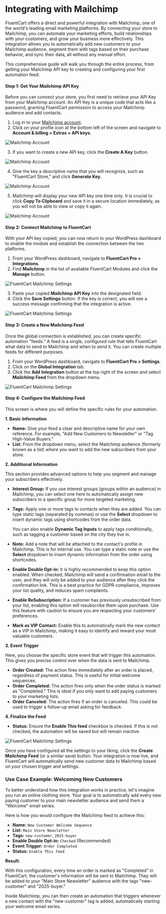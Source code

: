# Integrating with Mailchimp

FluentCart offers a direct and powerful integration with Mailchimp, one of the world's leading email marketing platforms. By connecting your store to Mailchimp, you can automate your marketing efforts, build relationships with your customers, and grow your business more effectively. This integration allows you to automatically add new customers to your Mailchimp audience, segment them with tags based on their purchase behavior, and sync their data, all without any manual effort.

This comprehensive guide will walk you through the entire process, from getting your Mailchimp API key to creating and configuring your first automation feed.

#### Step 1: Get Your Mailchimp API Key

Before you can connect your store, you first need to retrieve your API Key from your Mailchimp account. An API Key is a unique code that acts like a password, granting FluentCart permission to access your Mailchimp audience and add contacts.

1.  Log in to your [Mailchimp account](https://login.mailchimp.com).
2.  Click on your profile icon at the bottom left of the screen and navigate to **Account & billing > Extras > API keys**.

![Mailchimp Account](/images/Integrations/mailchimp/mailchimp-api-2.png)

3.  If you want to create a new API key, click the **Create A Key** button.

![Mailchimp Account](/images/Integrations/mailchimp/mailchimp-api-3.png)

4.  Give the key a descriptive name that you will recognize, such as "FluentCart Store," and click **Generate Key**.

![Mailchimp Account](/images/Integrations/mailchimp/mailchimp-api-4.png)


5.  Mailchimp will display your new API key one time only. It is crucial to click **Copy To Clipboard** and save it in a secure location immediately, as you will not be able to view or copy it again.

![Mailchimp Account](/images/Integrations/mailchimp/mailchimp-api-5.png)

#### Step 2: Connect Mailchimp to FluentCart

With your API key copied, you can now return to your WordPress dashboard to enable the module and establish the connection between the two platforms.

1.  From your WordPress dashboard, navigate to **FluentCart Pro > Integrations**.
2.  Find **Mailchimp** in the list of available FluentCart Modules and click the **Manage** button.

![FluentCart Mailchimp Settings](/images/Integrations/mailchimp/integration-fluentcart-mailchimp-6.png)

3.  Paste your copied **Mailchimp API Key** into the designated field.
4.  Click the **Save Settings** button. If the key is correct, you will see a success message confirming that the integration is active.

![FluentCart Mailchimp Settings](/images/Integrations/mailchimp/integration-fluentcart-mailchimp-7.png)

#### Step 3: Create a New Mailchimp Feed

Once the global connection is established, you can create specific automation "feeds." A feed is a single, configured rule that tells FluentCart what data to send to Mailchimp and when to send it. You can create multiple feeds for different purposes.

1.  From your WordPress dashboard, navigate to **FluentCart Pro > Settings**.
2.  Click on the **Global Integration** tab.
3.  Click the **Add Integration** button at the top right of the screen and select **Mailchimp Feed** from the dropdown menu.

![FluentCart Mailchimp Settings](/images/Integrations/mailchimp/integration-fluentcart-mailchimp-9.png)


#### Step 4: Configure the Mailchimp Feed

This screen is where you will define the specific rules for your automation.

**1. Basic Information**

* **Name:** Give your feed a clear and descriptive name for your own reference. For example, "Add New Customers to Newsletter" or "Tag High-Value Buyers."
* **List:** From the dropdown menu, select the Mailchimp audience (formerly known as a list) where you want to add the new subscribers from your store.

**2. Additional Information**

This section provides advanced options to help you segment and manage your subscribers effectively.

* **Interest Group:** If you use interest groups (groups within an audience) in Mailchimp, you can select one here to automatically assign new subscribers to a specific group for more targeted marketing.
* **Tags:** Apply one or more tags to contacts when they are added. You can type static tags (separated by commas) or use the **Select** dropdown to insert dynamic tags using shortcodes from the order data. 

    You can also enable **Dynamic Tag Inputs** to apply tags conditionally, such as tagging a customer based on the city they live in.
* **Note:** Add a note that will be attached to the contact's profile in Mailchimp. This is for internal use. You can type a static note or use the **Select** dropdown to insert dynamic information from the order using shortcodes.
* **Enable Double Opt-in:** It is highly recommended to keep this option enabled. When checked, Mailchimp will send a confirmation email to the user, and they will only be added to your audience after they click the confirmation link. This is a best practice for GDPR compliance, improves your list quality, and reduces spam complaints.
* **Enable ReSubscription:** If a customer has previously unsubscribed from your list, enabling this option will resubscribe them upon purchase. Use this feature with caution to ensure you are respecting your customers' preferences.
* **Mark as VIP Contact:** Enable this to automatically mark the new contact as a VIP in Mailchimp, making it easy to identify and reward your most valuable customers.

**3. Event Trigger**

Here, you choose the specific store event that will trigger this automation. This gives you precise control over when the data is sent to Mailchimp.

* **Order Created:** The action fires immediately after an order is placed, regardless of payment status. This is useful for initial welcome sequences.
* **Order Completed:** The action fires only when the order status is marked as "Completed." This is ideal if you only want to add paying customers to your marketing lists.
* **Order Canceled:** The action fires if an order is canceled. This could be used to trigger a follow-up email asking for feedback.

**4. Finalize the Feed**

* **Status:** Ensure the **Enable This feed** checkbox is checked. If this is not checked, the automation will be saved but will remain inactive.

![FluentCart Mailchimp Settings](/images/Integrations/mailchimp/integration-fluentcart-mailchimp-10.png)

Once you have configured all the settings to your liking, click the **Create Mailchimp Feed** (or a similar save) button. Your integration is now live, and FluentCart will automatically send new customer data to Mailchimp based on your chosen trigger and settings.


### Use Case Example: Welcoming New Customers

To better understand how this integration works in practice, let's imagine you run an online clothing store. Your goal is to automatically add every new paying customer to your main newsletter audience and send them a "Welcome" email series.

Here is how you would configure the Mailchimp feed to achieve this:

* **Name:** `New Customer Welcome Sequence`
* **List:** `Main Store Newsletter`
* **Tags:** `new-customer`, `2025-buyer`
* **Enable Double Opt-in:** `Checked` (Recommended)
* **Event Trigger:** `Order Completed`
* **Status:** `Enable This feed`

**Result:**

With this configuration, every time an order is marked as "Completed" in FluentCart, the customer's information will be sent to Mailchimp. They will be added to your "Main Store Newsletter" audience with the tags "new-customer" and "2025-buyer."

Inside Mailchimp, you can then create an automation that triggers whenever a new contact with the "new-customer" tag is added, automatically starting your welcome email series.
